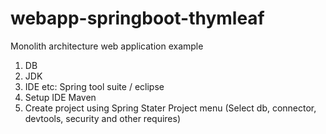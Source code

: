 # webapp-springboot-thymleaf
Monolith architecture web application example

1. DB
2. JDK
3. IDE etc: Spring tool suite / eclipse
4. Setup IDE Maven 
5. Create project using Spring Stater Project menu (Select db, connector, devtools, security and other requires)
